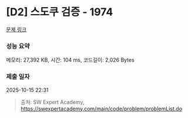 # [D2] 스도쿠 검증 - 1974 

[문제 링크](https://swexpertacademy.com/main/code/problem/problemDetail.do?contestProbId=AV5Psz16AYEDFAUq) 

### 성능 요약

메모리: 27,392 KB, 시간: 104 ms, 코드길이: 2,026 Bytes

### 제출 일자

2025-10-15 22:31



> 출처: SW Expert Academy, https://swexpertacademy.com/main/code/problem/problemList.do